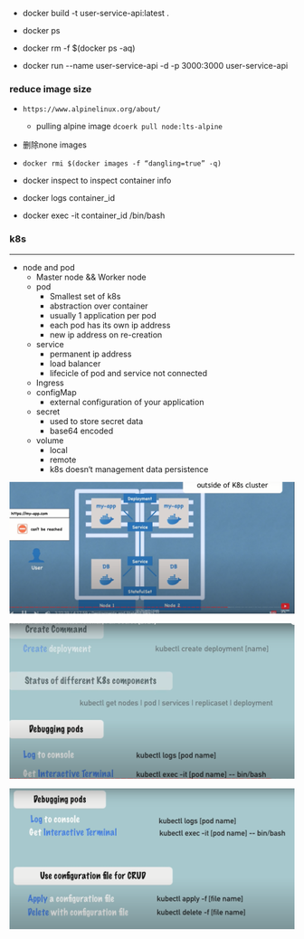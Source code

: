 - docker build -t user-service-api:latest .

- docker ps


- docker rm -f $(docker ps -aq)

-  docker run --name user-service-api -d -p 3000:3000 user-service-api

### reduce image size

- `https://www.alpinelinux.org/about/`
    - pulling alpine image ``dcoerk pull node:lts-alpine``


- 删除none images
- `docker rmi $(docker images -f “dangling=true” -q)`

- docker inspect to inspect container info
- docker logs container_id
- docker exec -it container_id /bin/bash

### k8s
-----------------
- node and pod
  - Master node && Worker node
  - pod
    - Smallest set of k8s
    - abstraction over container 
    - usually 1 application per pod
    - each pod has its own ip address
    - new ip address on re-creation
  - service
    - permanent ip address
    - load balancer
    - lifecicle of pod and service not connected
  - Ingress
  - configMap
    - external configuration of your application
  - secret
    - used to store secret data
    - base64 encoded
  - volume
    - local
    - remote
    - k8s doesn‘t management data persistence
  
![img_1.png](img_1.png)

![img_2.png](img_2.png)

![img_3.png](img_3.png)